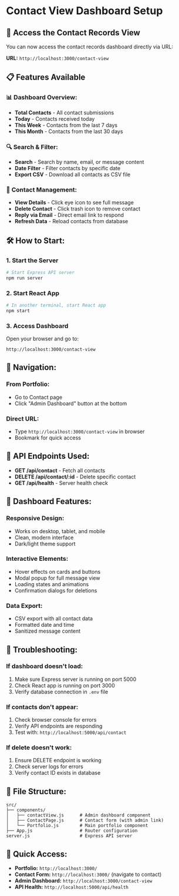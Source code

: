 # Contact View Dashboard Setup

## 🚀 Access the Contact Records View

You can now access the contact records dashboard directly via URL:

**URL:** `http://localhost:3000/contact-view`

## 📋 Features Available

### 📊 **Dashboard Overview:**
- **Total Contacts** - All contact submissions
- **Today** - Contacts received today
- **This Week** - Contacts from the last 7 days  
- **This Month** - Contacts from the last 30 days

### 🔍 **Search & Filter:**
- **Search** - Search by name, email, or message content
- **Date Filter** - Filter contacts by specific date
- **Export CSV** - Download all contacts as CSV file

### 📧 **Contact Management:**
- **View Details** - Click eye icon to see full message
- **Delete Contact** - Click trash icon to remove contact
- **Reply via Email** - Direct email link to respond
- **Refresh Data** - Reload contacts from database

## 🛠️ **How to Start:**

### 1. Start the Server
```bash
# Start Express API server
npm run server
```

### 2. Start React App
```bash
# In another terminal, start React app
npm start
```

### 3. Access Dashboard
Open your browser and go to:
```
http://localhost:3000/contact-view
```

## 🔗 **Navigation:**

### **From Portfolio:**
- Go to Contact page
- Click "Admin Dashboard" button at the bottom

### **Direct URL:**
- Type `http://localhost:3000/contact-view` in browser
- Bookmark for quick access

## 📡 **API Endpoints Used:**

- **GET /api/contact** - Fetch all contacts
- **DELETE /api/contact/:id** - Delete specific contact
- **GET /api/health** - Server health check

## 🎨 **Dashboard Features:**

### **Responsive Design:**
- Works on desktop, tablet, and mobile
- Clean, modern interface
- Dark/light theme support

### **Interactive Elements:**
- Hover effects on cards and buttons
- Modal popup for full message view
- Loading states and animations
- Confirmation dialogs for deletions

### **Data Export:**
- CSV export with all contact data
- Formatted date and time
- Sanitized message content

## 🔧 **Troubleshooting:**

### **If dashboard doesn't load:**
1. Make sure Express server is running on port 5000
2. Check React app is running on port 3000
3. Verify database connection in `.env` file

### **If contacts don't appear:**
1. Check browser console for errors
2. Verify API endpoints are responding
3. Test with: `http://localhost:5000/api/contact`

### **If delete doesn't work:**
1. Ensure DELETE endpoint is working
2. Check server logs for errors
3. Verify contact ID exists in database

## 📁 **File Structure:**
```
src/
├── components/
│   ├── contactView.js      # Admin dashboard component
│   ├── ContactPage.js      # Contact form (with admin link)
│   └── Portfolio.js        # Main portfolio component
├── App.js                  # Router configuration
server.js                   # Express API server
```

## 🎯 **Quick Access:**
- **Portfolio:** `http://localhost:3000/`
- **Contact Form:** `http://localhost:3000/` (navigate to contact)
- **Admin Dashboard:** `http://localhost:3000/contact-view`
- **API Health:** `http://localhost:5000/api/health`